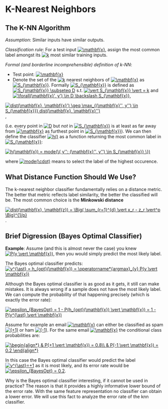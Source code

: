 # K-Nearest Neighbors

## The K-NN Algorithm

*Assumption*: Similar inputs have similar outputs.

*Classification rule*: For a test input <a href="https://www.codecogs.com/eqnedit.php?latex=\mathbf{x}" target="_blank"><img src="https://latex.codecogs.com/gif.latex?\mathbf{x}" title="\mathbf{x}" /></a>, assign the most common label amongst its <a href="https://www.codecogs.com/eqnedit.php?latex=k" target="_blank"><img src="https://latex.codecogs.com/gif.latex?k" title="k" /></a> most similar training inputs.

*Formal (and borderline incomprehensible) definition of k-NN*:

- Test point: <a href="https://www.codecogs.com/eqnedit.php?latex=\mathbf{x}" target="_blank"><img src="https://latex.codecogs.com/gif.latex?\mathbf{x}" title="\mathbf{x}" /></a>
- Denote the set of the <a href="https://www.codecogs.com/eqnedit.php?latex=k" target="_blank"><img src="https://latex.codecogs.com/gif.latex?k" title="k" /></a> nearest neighbors of <a href="https://www.codecogs.com/eqnedit.php?latex=\mathbf{x}" target="_blank"><img src="https://latex.codecogs.com/gif.latex?\mathbf{x}" title="\mathbf{x}" /></a> as <a href="https://www.codecogs.com/eqnedit.php?latex=S_{\mathbf{x}}" target="_blank"><img src="https://latex.codecogs.com/gif.latex?S_{\mathbf{x}}" title="S_{\mathbf{x}}" /></a>. Formally <a href="https://www.codecogs.com/eqnedit.php?latex=S_{\mathbf{x}}" target="_blank"><img src="https://latex.codecogs.com/gif.latex?S_{\mathbf{x}}" title="S_{\mathbf{x}}" /></a> is defined as <a href="https://www.codecogs.com/eqnedit.php?latex=S_{\mathbf{x}}&space;\subseteq&space;D" target="_blank"><img src="https://latex.codecogs.com/gif.latex?S_{\mathbf{x}}&space;\subseteq&space;D" title="S_{\mathbf{x}} \subseteq D" /></a> s.t. <a href="https://www.codecogs.com/eqnedit.php?latex=\vert&space;S_{\mathbf{x}}&space;\vert&space;=&space;k" target="_blank"><img src="https://latex.codecogs.com/gif.latex?\vert&space;S_{\mathbf{x}}&space;\vert&space;=&space;k" title="\vert S_{\mathbf{x}} \vert = k" /></a> and <a href="https://www.codecogs.com/eqnedit.php?latex=\forall(\mathbf{x}',&space;y')&space;\in&space;D&space;\backslash&space;S_{\mathbf{x}}" target="_blank"><img src="https://latex.codecogs.com/gif.latex?\forall(\mathbf{x}',&space;y')&space;\in&space;D&space;\backslash&space;S_{\mathbf{x}}" title="\forall(\mathbf{x}', y') \in D \backslash S_{\mathbf{x}}" /></a>,

<a href="https://www.codecogs.com/eqnedit.php?latex=dist(\mathbf{x},&space;\mathbf{x}')&space;\geq&space;\max_{(\mathbf{x}'',&space;y'')&space;\in&space;S_{\mathbf{x}}}&space;dist(\mathbf{x},&space;\mathbf{x}'')" target="_blank"><img src="https://latex.codecogs.com/gif.latex?dist(\mathbf{x},&space;\mathbf{x}')&space;\geq&space;\max_{(\mathbf{x}'',&space;y'')&space;\in&space;S_{\mathbf{x}}}&space;dist(\mathbf{x},&space;\mathbf{x}'')" title="dist(\mathbf{x}, \mathbf{x}') \geq \max_{(\mathbf{x}'', y'') \in S_{\mathbf{x}}} dist(\mathbf{x}, \mathbf{x}'')" /></a>,

(i.e. every point in <a href="https://www.codecogs.com/eqnedit.php?latex=D" target="_blank"><img src="https://latex.codecogs.com/gif.latex?D" title="D" /></a> but *not* in <a href="https://www.codecogs.com/eqnedit.php?latex=S_{\mathbf{x}}" target="_blank"><img src="https://latex.codecogs.com/gif.latex?S_{\mathbf{x}}" title="S_{\mathbf{x}}" /></a> is at least as far away from <a href="https://www.codecogs.com/eqnedit.php?latex=\mathbf{x}" target="_blank"><img src="https://latex.codecogs.com/gif.latex?\mathbf{x}" title="\mathbf{x}" /></a> as furthest point in <a href="https://www.codecogs.com/eqnedit.php?latex=S_{\mathbf{x}}" target="_blank"><img src="https://latex.codecogs.com/gif.latex?S_{\mathbf{x}}" title="S_{\mathbf{x}}" /></a>). We can then define the classifier <a href="https://www.codecogs.com/eqnedit.php?latex=h()" target="_blank"><img src="https://latex.codecogs.com/gif.latex?h()" title="h()" /></a> as a function returning the most common label in <a href="https://www.codecogs.com/eqnedit.php?latex=S_{\mathbf{x}}" target="_blank"><img src="https://latex.codecogs.com/gif.latex?S_{\mathbf{x}}" title="S_{\mathbf{x}}" /></a>:

<a href="https://www.codecogs.com/eqnedit.php?latex=h(\mathbf{x})&space;=&space;mode(\{&space;y'':&space;(\mathbf{x}'',&space;y'')&space;\in&space;S_{\mathbf{x}}&space;\})" target="_blank"><img src="https://latex.codecogs.com/gif.latex?h(\mathbf{x})&space;=&space;mode(\{&space;y'':&space;(\mathbf{x}'',&space;y'')&space;\in&space;S_{\mathbf{x}}&space;\})" title="h(\mathbf{x}) = mode(\{ y'': (\mathbf{x}'', y'') \in S_{\mathbf{x}} \})" /></a>

where <a href="https://www.codecogs.com/eqnedit.php?latex=mode(\cdot)" target="_blank"><img src="https://latex.codecogs.com/gif.latex?mode(\cdot)" title="mode(\cdot)" /></a> means to select the label of the highest occurence.

## What Distance Function Should We Use?

The k-nearest neighbor classifier fundamentally relies on a distance metric. The better that metric reflects label similarity, the better the classified will be. The most common choice is the **Minkowski distance**

<a href="https://www.codecogs.com/eqnedit.php?latex=dist(\mathbf{x},&space;\mathbf{z})&space;=&space;\Big(&space;\sum_{r=1}^{d}&space;\vert&space;x_r&space;-&space;z_r&space;\vert^p&space;\Big)^{1/p}" target="_blank"><img src="https://latex.codecogs.com/gif.latex?dist(\mathbf{x},&space;\mathbf{z})&space;=&space;\Big(&space;\sum_{r=1}^{d}&space;\vert&space;x_r&space;-&space;z_r&space;\vert^p&space;\Big)^{1/p}" title="dist(\mathbf{x}, \mathbf{z}) = \Big( \sum_{r=1}^{d} \vert x_r - z_r \vert^p \Big)^{1/p}" /></a>.

## Brief Digression (Bayes Optimal Classifier)

**Example**: Assume (and this is almost never the case) you knew <a href="https://www.codecogs.com/eqnedit.php?latex=P(y&space;\vert&space;\mathbf{x})" target="_blank"><img src="https://latex.codecogs.com/gif.latex?P(y&space;\vert&space;\mathbf{x})" title="P(y \vert \mathbf{x})" /></a>, then you would simply predict the most likely label.

The Bayes optimal classifier predicts: <a href="https://www.codecogs.com/eqnedit.php?latex=y^{\ast}&space;=&space;h_{opt}(\mathbf{x})&space;=&space;\operatorname*{argmax}_{y}&space;P(y&space;\vert&space;\mathbf{x})" target="_blank"><img src="https://latex.codecogs.com/gif.latex?y^{\ast}&space;=&space;h_{opt}(\mathbf{x})&space;=&space;\operatorname*{argmax}_{y}&space;P(y&space;\vert&space;\mathbf{x})" title="y^{\ast} = h_{opt}(\mathbf{x}) = \operatorname*{argmax}_{y} P(y \vert \mathbf{x})" /></a>

Although the Bayes optimal classifier is as good as it gets, it still can make mistakes. It is always wrong if a sample does not have the most likely label. We can compute the probability of that happening precisely (which is exactly the error rate):

<a href="https://www.codecogs.com/eqnedit.php?latex=\epsilon_{BayesOpt}&space;=&space;1&space;-&space;P(h_{opt}(\mathbf{x})&space;\vert&space;\mathbf{x})&space;=&space;1&space;-&space;P(y^{\ast}&space;\vert&space;\mathbf{x})" target="_blank"><img src="https://latex.codecogs.com/gif.latex?\epsilon_{BayesOpt}&space;=&space;1&space;-&space;P(h_{opt}(\mathbf{x})&space;\vert&space;\mathbf{x})&space;=&space;1&space;-&space;P(y^{\ast}&space;\vert&space;\mathbf{x})" title="\epsilon_{BayesOpt} = 1 - P(h_{opt}(\mathbf{x}) \vert \mathbf{x}) = 1 - P(y^{\ast} \vert \mathbf{x})" /></a>

Assume for example an email <a href="https://www.codecogs.com/eqnedit.php?latex=\mathbf{x}" target="_blank"><img src="https://latex.codecogs.com/gif.latex?\mathbf{x}" title="\mathbf{x}" /></a> can either be classified as spam <a href="https://www.codecogs.com/eqnedit.php?latex=(&plus;1)" target="_blank"><img src="https://latex.codecogs.com/gif.latex?(&plus;1)" title="(+1)" /></a> or ham <a href="https://www.codecogs.com/eqnedit.php?latex=(-1)" target="_blank"><img src="https://latex.codecogs.com/gif.latex?(-1)" title="(-1)" /></a>. For the same email <a href="https://www.codecogs.com/eqnedit.php?latex=\mathbf{x}" target="_blank"><img src="https://latex.codecogs.com/gif.latex?\mathbf{x}" title="\mathbf{x}" /></a> the conditional class probabilities are:

<a href="https://www.codecogs.com/eqnedit.php?latex=\begin{align*}&space;&&space;P(&plus;1&space;\vert&space;\mathbf{x})&space;=&space;0.8\\&space;&&space;P(-1&space;\vert&space;\mathbf{x})&space;=&space;0.2&space;\end{align*}" target="_blank"><img src="https://latex.codecogs.com/gif.latex?\begin{align*}&space;&&space;P(&plus;1&space;\vert&space;\mathbf{x})&space;=&space;0.8\\&space;&&space;P(-1&space;\vert&space;\mathbf{x})&space;=&space;0.2&space;\end{align*}" title="\begin{align*} & P(+1 \vert \mathbf{x}) = 0.8\\ & P(-1 \vert \mathbf{x}) = 0.2 \end{align*}" /></a>

In this case the Bayes optimal classifier would predict the label <a href="https://www.codecogs.com/eqnedit.php?latex=y^{\ast}=&plus;1" target="_blank"><img src="https://latex.codecogs.com/gif.latex?y^{\ast}=&plus;1" title="y^{\ast}=+1" /></a> as it is most likely, and its error rate would be <a href="https://www.codecogs.com/eqnedit.php?latex=\epsilon_{BayesOpt}&space;=&space;0.2" target="_blank"><img src="https://latex.codecogs.com/gif.latex?\epsilon_{BayesOpt}&space;=&space;0.2" title="\epsilon_{BayesOpt} = 0.2" /></a>.

Why is the Bayes optimal classifier interesting, if it cannot be used in practice? The reason is that it provides a highly informative lower bound of the error rate. With the same feature representation no classifier can obtain a lower error. We will use this fact to analyze the error rate of the knn classifier.





























































